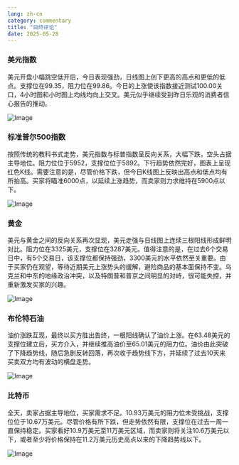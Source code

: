 ```yaml
---
lang: zh-cn
category: commentary
title: "日终评论"
date: 2025-05-28
---
```


### 美元指数

美元开盘小幅跳空低开后，今日表现强劲，日线图上创下更高的高点和更低的低点。支撑位在99.35，阻力位在99.86。今日的上涨使该指数接近测试100.00关口，4小时图和小时图上均线均向上交叉。美元似乎继续受到昨日乐观的消费者信心报告的推动。

![Image](https://markleighedu.github.io/img/May-2025/28-May-2025/usdindex.jpg)

### 标准普尔500指数

按照传统的教科书式走势，美元指数与标普指数呈反向关系，大幅下跌，空头占据主导地位。阻力位位于5952，支撑位位于5892。下行趋势依然完好，图表上呈现红色K线。需要注意的是，尽管价格下跌，但今日K线图上反映出高点和低点均有所抬高。买家将瞄准6000点，以延续上涨趋势，而卖家则力求维持在5900点以下。

![Image](https://markleighedu.github.io/img/May-2025/28-May-2025/sp500.jpg)

### 黄金

美元与黄金之间的反向关系再次显现，美元走强与日线图上连续三根阳线形成鲜明对比。阻力位在3325美元，支撑位在3287美元。值得注意的是，在过去6个交易日中，有5个交易日，该支撑位都保持强劲，3300美元的水平依然至关重要。由于买家仍在观望，等待近期美元上涨势头的缓解，避险商品的基本面保持不变。乌克兰和中东的地缘政治冲突，以及特朗普和普京之间明显的对峙，很可能失控，并重新激发买家的兴趣。

![Image](https://markleighedu.github.io/img/May-2025/28-May-2025/gold.jpg)

### 布伦特石油

油价涨跌互现，最终以买方胜出告终，一根阳线确认了油价上涨。在63.48美元的支撑位建立后，买方介入，并继续推高油价至65.01美元的阻力位。油价由此突破了下降趋势线，随后急剧反转回落，再次收于趋势线下方，并延续了过去10天来买卖双方均有波动的横盘走势。

![Image](https://markleighedu.github.io/img/May-2025/28-May-2025/brentoil.jpg)

### 比特币

全天，卖家占据主导地位，买家需求不足。10.93万美元的阻力位未受挑战，支撑位位于10.67万美元。尽管价格有所下跌，但走势依然有限，支撑位在过去一周一直保持稳定。买家看好10.9万美元至11万美元区域，而卖家则将关注10.6万美元以下，或者至少将价格保持在11.2万美元历史高点以来的下降趋势线以下。

![Image](https://markleighedu.github.io/img/May-2025/28-May-2025/bitcoin.jpg)

